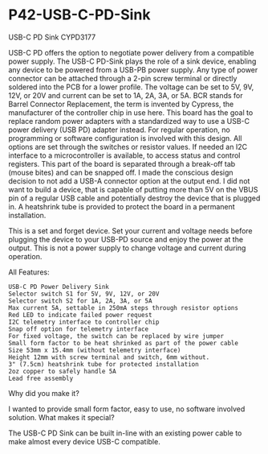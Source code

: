 # P42-USB-C-PD-Sink
USB-C PD Sink CYPD3177

USB-C PD offers the option to negotiate power delivery from a compatible power supply. The USB-C PD-Sink plays the role of a sink device, enabling any device to be powered from a USB-PB power supply. Any type of power connector can be attached through a 2-pin screw terminal or directly soldered into the PCB for a lower profile. The voltage can be set to 5V, 9V, 12V, or 20V and current can be set to 1A, 2A, 3A, or 5A. BCR stands for Barrel Connector Replacement, the term is invented by Cypress, the manufacturer of the controller chip in use here. This board has the goal to replace random power adapters with a standardized way to use a USB-C power delivery (USB PD) adapter instead. For regular operation, no programming or software configuration is involved with this design. All options are set through the switches or resistor values. If needed an I2C interface to a microcontroller is available, to access status and control registers. This part of the board is separated through a break-off tab (mouse bites) and can be snapped off. I made the conscious design decision to not add a USB-A connector option at the output end. I did not want to build a device, that is capable of putting more than 5V on the VBUS pin of a regular USB cable and potentially destroy the device that is plugged in. A heatshrink tube is provided to protect the board in a permanent installation.

This is a set and forget device. Set your current and voltage needs before plugging the device to your USB-PD source and enjoy the power at the output. This is not a power supply to change voltage and current during operation.

All Features:

    USB-C PD Power Delivery Sink
    Selector switch S1 for 5V, 9V, 12V, or 20V
    Selector switch S2 for 1A, 2A, 3A, or 5A
    Max current 5A, settable in 250mA steps through resistor options
    Red LED to indicate failed power request
    I2C telemetry interface to controller chip
    Snap off option for telemetry interface
    For fixed voltage, the switch can be replaced by wire jumper
    Small form factor to be heat shrinked as part of the power cable
    Size 53mm x 15.4mm (without telemetry interface)
    Height 12mm with screw terminal and switch, 6mm without.
    3" (7.5cm) heatshrink tube for protected installation
    2oz copper to safely handle 5A
    Lead free assembly

Why did you make it?

I wanted to provide small form factor, easy to use, no software involved solution.
What makes it special?

The USB-C PD Sink can be built in-line with an existing power cable to make almost every device USB-C compatible.

